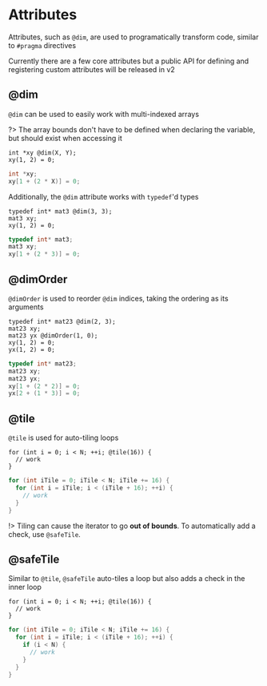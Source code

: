 # Attributes

Attributes, such as `@dim`, are used to programatically transform code, similar to `#pragma` directives

Currently there are a few core attributes but a public API for defining and registering custom attributes will be released in v2

## @dim

`@dim` can be used to easily work with multi-indexed arrays

?> The array bounds don't have to be defined when declaring the variable, but should exist when accessing it

```okl
int *xy @dim(X, Y);
xy(1, 2) = 0;
```

<template>
  <div class="transform-arrow">
    <v-icon>arrow_downward</v-icon>
  </div>
</template>

```cpp
int *xy;
xy[1 + (2 * X)] = 0;
```

Additionally, the `@dim` attribute works with `typedef`'d types

```okl
typedef int* mat3 @dim(3, 3);
mat3 xy;
xy(1, 2) = 0;
```

<template>
  <div class="transform-arrow">
    <v-icon>arrow_downward</v-icon>
  </div>
</template>

```cpp
typedef int* mat3;
mat3 xy;
xy[1 + (2 * 3)] = 0;
```

## @dimOrder

`@dimOrder` is used to reorder `@dim` indices, taking the ordering as its arguments

```okl
typedef int* mat23 @dim(2, 3);
mat23 xy;
mat23 yx @dimOrder(1, 0);
xy(1, 2) = 0;
yx(1, 2) = 0;
```

<template>
  <div class="transform-arrow">
    <v-icon>arrow_downward</v-icon>
  </div>
</template>

```cpp
typedef int* mat23;
mat23 xy;
mat23 yx;
xy[1 + (2 * 2)] = 0;
yx[2 + (1 * 3)] = 0;
```

## @tile

`@tile` is used for auto-tiling loops

```okl
for (int i = 0; i < N; ++i; @tile(16)) {
  // work
}
```

<template>
  <div class="transform-arrow">
    <v-icon>arrow_downward</v-icon>
  </div>
</template>

```cpp
for (int iTile = 0; iTile < N; iTile += 16) {
  for (int i = iTile; i < (iTile + 16); ++i) {
    // work
  }
}
```

!>
    Tiling can cause the iterator to go **out of bounds**.
    To automatically add a check, use `@safeTile`.

## @safeTile

Similar to `@tile`, `@safeTile` auto-tiles a loop but also adds a check in the inner loop

```okl
for (int i = 0; i < N; ++i; @tile(16)) {
  // work
}
```

<template>
  <div class="transform-arrow">
    <v-icon>arrow_downward</v-icon>
  </div>
</template>

```cpp
for (int iTile = 0; iTile < N; iTile += 16) {
  for (int i = iTile; i < (iTile + 16); ++i) {
    if (i < N) {
      // work
    }
  }
}
```
